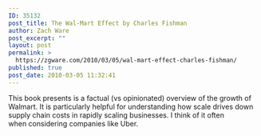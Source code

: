 ```yaml
---
ID: 35132
post_title: The Wal-Mart Effect by Charles Fishman
author: Zach Ware
post_excerpt: ""
layout: post
permalink: >
  https://zgware.com/2010/03/05/wal-mart-effect-charles-fishman/
published: true
post_date: 2010-03-05 11:32:41
---
```

This book presents is a factual (vs opinionated) overview of the growth of Walmart. It is particularly helpful for understanding how scale drives down supply chain costs in rapidly scaling businesses. I think of it often when considering companies like Uber.